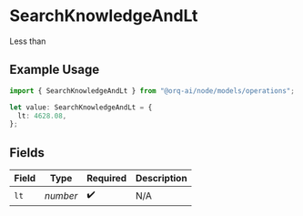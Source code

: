 # SearchKnowledgeAndLt

Less than

## Example Usage

```typescript
import { SearchKnowledgeAndLt } from "@orq-ai/node/models/operations";

let value: SearchKnowledgeAndLt = {
  lt: 4628.08,
};
```

## Fields

| Field              | Type               | Required           | Description        |
| ------------------ | ------------------ | ------------------ | ------------------ |
| `lt`               | *number*           | :heavy_check_mark: | N/A                |